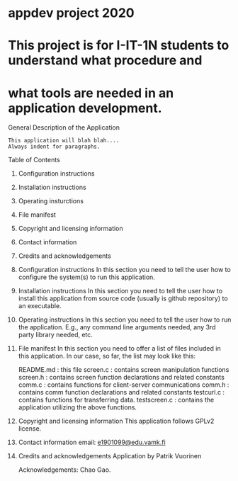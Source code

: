 # appdev project 2020

# This project is for I-IT-1N students to understand what procedure and 
# what tools are needed in an application development.

General Description of the Application

	This application will blah blah....
	Always indent for paragraphs.

Table of Contents
1. Configuration instructions
2. Installation instructions
3. Operating insturctions
4. File manifest
5. Copyright and licensing information
6. Contact information
7. Credits and acknowledgements

1. Configuration instructions
	In this section you need to tell the user how to configure the system(s)
	to run this application.

2. Installation instructions
	In this section you need to tell the user how to install this application
	from source code (usually is github repository) to an executable.

3. Operating instructions
	In this section you need to tell the user how to run the application. E.g.,
	any command line arguments needed, any 3rd party library needed, etc.

4. File manifest
	In this section you need to offer a list of files included in this application.
	In our case, so far, the list may look like this:

	README.md : 		this file
	screen.c : 			contains screen manipulation functions
	screen.h : 			contains screen function declarations and related constants
	comm.c : 			contains functions for client-server communications
	comm.h : 			contains comm function declarations and related constants
	testcurl.c : 		contains functions for transferring data.
	testscreen.c : 		contains the application utilizing the above functions.

5. Copyright and licensing information
	This application follows GPLv2 license.

6. Contact information
	email: e1901099@edu.vamk.fi

7. Credits and acknowledgements
	Application by Patrik Vuorinen
	
	Acknowledgements: Chao Gao.

